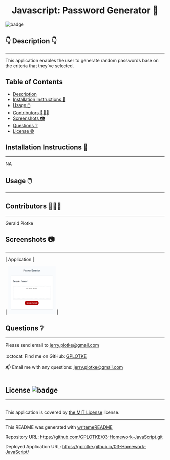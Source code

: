 
  <h1 align="center">Javascript: Password Generator 🎉 </h1>
    
  ![badge](https://img.shields.io/badge/license-MIT-brightgreen)<br />
  
  ## 👇  Description  👇
---
  
  This application enables the user to generate random passwords base on the criteria that they've selected.
 
  ## Table of Contents 
  - [Description](#--description--)
  - [Installation Instructions 📣](#installation-instructions-)
  - [Usage 🖱️](#usage-️)
  - [Contributors 🧑‍🤝‍🧑](#contributors-)
  - [Screenshots 📷](#screenshots-)
  - [Questions ❔](#questions-)
  - [License ©️](#license-️)
    
  ## Installation Instructions 📣
---

  NA
  
  ## Usage 🖱️
---

  
  
  ## Contributors 🧑‍🤝‍🧑
---
  Gerald Plotke
  
  ## Screenshots 📷
---

  |  Application                              | 

  | <img alt="placeholder" href="" src="./images/appScreenShot.PNG" width="150" height="150"> |
                                                     


  ## Questions ❔

---

  Please send email to jerry.plotke@gmail.com<br />
  <br />
  :octocat: Find me on GitHub: [GPLOTKE](https://github.com/GPLOTKE)<br />
  <br />
  📬 Email me with any questions: jerry.plotke@gmail.com<br /><br />
  
  ## License ![badge](https://img.shields.io/badge/license-MIT-brightgreen)
---
  <br />
  This application is covered by <a href="https://opensource.org/licenses/MIT"> the MIT License</a> license. 

  --------------------------- 
 

  This README was generated with [writemeREADME](https://github.com/proto133/writemeREADME) 
  

Repository URL:
https://github.com/GPLOTKE/03-Homework-JavaScript.git

Deployed Application URL:
https://gplotke.github.io/03-Homework-JavaScript/